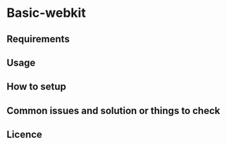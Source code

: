 # Basic-webkit

## Requirements

## Usage

## How to setup

## Common issues and solution or things to check

## Licence
